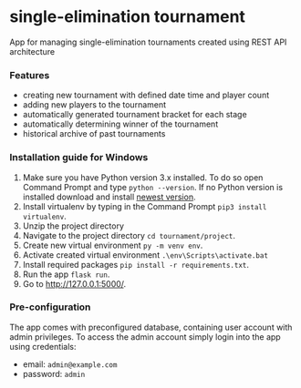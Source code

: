 # single-elimination tournament
App for managing single-elimination tournaments created using REST API architecture

### Features
- creating new tournament with defined date time and player count
- adding new players to the tournament
- automatically generated tournament bracket for each stage
- automatically determining winner of the tournament
- historical archive of past tournaments

### Installation guide for Windows
1. Make sure you have Python version 3.x installed. To do so open Command Prompt and type ```python --version```. If no Python version is installed download and install [newest version](https://www.python.org/downloads/).
2. Install virtualenv by typing in the Command Prompt ```pip3 install virtualenv```.
3. Unzip the project directory
4. Navigate to the project directory ```cd tournament/project```.
5. Create new virtual environment ```py -m venv env```.
6. Activate created virtual environment ```.\env\Scripts\activate.bat```
7. Install required packages ```pip install -r requirements.txt```.
8. Run the app ```flask run```.
9. Go to http://127.0.0.1:5000/.

### Pre-configuration 
The app comes with preconfigured database, containing user account with admin privileges.
To access the admin account simply login into the app using credentials:
 - email: `admin@example.com`
 - password: `admin`